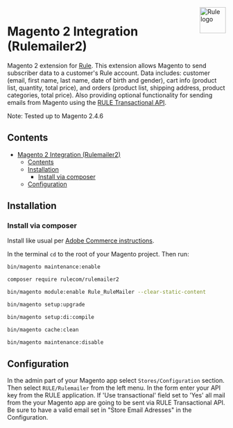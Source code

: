 <a href="https://rule.io/">
    <img src="https://app.rule.io/img/logo-full.svg" alt="Rule logo" title="Rule" align="right" height="60" />
</a>

# Magento 2 Integration (Rulemailer2)

Magento 2 extension for [Rule](https://www.rule.se/). This extension allows Magento to send subscriber data to a customer's Rule account. Data includes: customer (email, first name, last name, date of birth and gender), cart info (product list, quantity, total price), and orders (product list, shipping address, product categories, total price). Also providing optional functionality for sending emails from Magento using the [RULE Transactional API](https://rule.se/apidoc/#transactions).

Note: Tested up to Magento 2.4.6

## Contents

- [Magento 2 Integration (Rulemailer2)](#magento-2-integration-rulemailer2)
  - [Contents](#contents)
  - [Installation](#installation)
    - [Install via composer](#install-via-composer)
  - [Configuration](#configuration)

## Installation

### Install via composer

Install like usual per [Adobe Commerce instructions](https://experienceleague.adobe.com/docs/commerce-operations/installation-guide/tutorials/extensions.html?lang=en).

In the terminal `cd` to the root of your Magento project. Then run:

```bash
bin/magento maintenance:enable

composer require rulecom/rulemailer2

bin/magento module:enable Rule_RuleMailer --clear-static-content

bin/magento setup:upgrade

bin/magento setup:di:compile

bin/magento cache:clean

bin/magento maintenance:disable
```

## Configuration

In the admin part of your Magento app select `Stores/Configuration` section. Then select `RULE/Rulemailer` from the left menu.
In the form enter your API key from the RULE application. If 'Use transactional' field set to 'Yes' all mail from the your Magento app are going to be sent via RULE Transactional API. Be sure to have a valid email set in "Store Email Adresses" in the Configuration.
